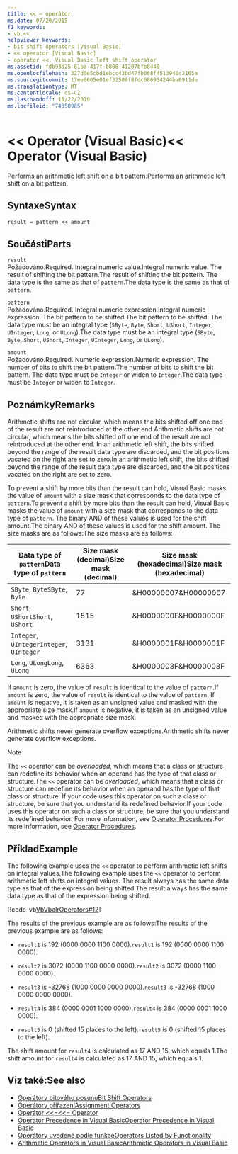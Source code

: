 ```yaml
---
title: << – operátor
ms.date: 07/20/2015
f1_keywords:
- vb.<<
helpviewer_keywords:
- bit shift operators [Visual Basic]
- << operator [Visual Basic]
- operator <<, Visual Basic left shift operator
ms.assetid: fdb93d25-81ba-417f-b808-41207bfb8440
ms.openlocfilehash: 327d0e5cbd1ebcc43bd47fb068f4513940c2165a
ms.sourcegitcommit: 17ee6605e01ef32506f8fdc686954244ba6911de
ms.translationtype: MT
ms.contentlocale: cs-CZ
ms.lasthandoff: 11/22/2019
ms.locfileid: "74350985"
---
```

# <a name="-operator-visual-basic"></a><span data-ttu-id="b4cee-102">\<\< Operator (Visual Basic)</span><span class="sxs-lookup"><span data-stu-id="b4cee-102">\<\< Operator (Visual Basic)</span></span>
<span data-ttu-id="b4cee-103">Performs an arithmetic left shift on a bit pattern.</span><span class="sxs-lookup"><span data-stu-id="b4cee-103">Performs an arithmetic left shift on a bit pattern.</span></span>  
  
## <a name="syntax"></a><span data-ttu-id="b4cee-104">Syntaxe</span><span class="sxs-lookup"><span data-stu-id="b4cee-104">Syntax</span></span>  
  
```vb  
result = pattern << amount  
```  
  
## <a name="parts"></a><span data-ttu-id="b4cee-105">Součásti</span><span class="sxs-lookup"><span data-stu-id="b4cee-105">Parts</span></span>  
 `result`  
 <span data-ttu-id="b4cee-106">Požadováno.</span><span class="sxs-lookup"><span data-stu-id="b4cee-106">Required.</span></span> <span data-ttu-id="b4cee-107">Integral numeric value.</span><span class="sxs-lookup"><span data-stu-id="b4cee-107">Integral numeric value.</span></span> <span data-ttu-id="b4cee-108">The result of shifting the bit pattern.</span><span class="sxs-lookup"><span data-stu-id="b4cee-108">The result of shifting the bit pattern.</span></span> <span data-ttu-id="b4cee-109">The data type is the same as that of `pattern`.</span><span class="sxs-lookup"><span data-stu-id="b4cee-109">The data type is the same as that of `pattern`.</span></span>  
  
 `pattern`  
 <span data-ttu-id="b4cee-110">Požadováno.</span><span class="sxs-lookup"><span data-stu-id="b4cee-110">Required.</span></span> <span data-ttu-id="b4cee-111">Integral numeric expression.</span><span class="sxs-lookup"><span data-stu-id="b4cee-111">Integral numeric expression.</span></span> <span data-ttu-id="b4cee-112">The bit pattern to be shifted.</span><span class="sxs-lookup"><span data-stu-id="b4cee-112">The bit pattern to be shifted.</span></span> <span data-ttu-id="b4cee-113">The data type must be an integral type (`SByte`, `Byte`, `Short`, `UShort`, `Integer`, `UInteger`, `Long`, or `ULong`).</span><span class="sxs-lookup"><span data-stu-id="b4cee-113">The data type must be an integral type (`SByte`, `Byte`, `Short`, `UShort`, `Integer`, `UInteger`, `Long`, or `ULong`).</span></span>  
  
 `amount`  
 <span data-ttu-id="b4cee-114">Požadováno.</span><span class="sxs-lookup"><span data-stu-id="b4cee-114">Required.</span></span> <span data-ttu-id="b4cee-115">Numeric expression.</span><span class="sxs-lookup"><span data-stu-id="b4cee-115">Numeric expression.</span></span> <span data-ttu-id="b4cee-116">The number of bits to shift the bit pattern.</span><span class="sxs-lookup"><span data-stu-id="b4cee-116">The number of bits to shift the bit pattern.</span></span> <span data-ttu-id="b4cee-117">The data type must be `Integer` or widen to `Integer`.</span><span class="sxs-lookup"><span data-stu-id="b4cee-117">The data type must be `Integer` or widen to `Integer`.</span></span>  
  
## <a name="remarks"></a><span data-ttu-id="b4cee-118">Poznámky</span><span class="sxs-lookup"><span data-stu-id="b4cee-118">Remarks</span></span>  
 <span data-ttu-id="b4cee-119">Arithmetic shifts are not circular, which means the bits shifted off one end of the result are not reintroduced at the other end.</span><span class="sxs-lookup"><span data-stu-id="b4cee-119">Arithmetic shifts are not circular, which means the bits shifted off one end of the result are not reintroduced at the other end.</span></span> <span data-ttu-id="b4cee-120">In an arithmetic left shift, the bits shifted beyond the range of the result data type are discarded, and the bit positions vacated on the right are set to zero.</span><span class="sxs-lookup"><span data-stu-id="b4cee-120">In an arithmetic left shift, the bits shifted beyond the range of the result data type are discarded, and the bit positions vacated on the right are set to zero.</span></span>  
  
 <span data-ttu-id="b4cee-121">To prevent a shift by more bits than the result can hold, Visual Basic masks the value of `amount` with a size mask that corresponds to the data type of `pattern`.</span><span class="sxs-lookup"><span data-stu-id="b4cee-121">To prevent a shift by more bits than the result can hold, Visual Basic masks the value of `amount` with a size mask that corresponds to the data type of `pattern`.</span></span> <span data-ttu-id="b4cee-122">The binary AND of these values is used for the shift amount.</span><span class="sxs-lookup"><span data-stu-id="b4cee-122">The binary AND of these values is used for the shift amount.</span></span> <span data-ttu-id="b4cee-123">The size masks are as follows:</span><span class="sxs-lookup"><span data-stu-id="b4cee-123">The size masks are as follows:</span></span>  
  
|<span data-ttu-id="b4cee-124">Data type of `pattern`</span><span class="sxs-lookup"><span data-stu-id="b4cee-124">Data type of `pattern`</span></span>|<span data-ttu-id="b4cee-125">Size mask (decimal)</span><span class="sxs-lookup"><span data-stu-id="b4cee-125">Size mask (decimal)</span></span>|<span data-ttu-id="b4cee-126">Size mask (hexadecimal)</span><span class="sxs-lookup"><span data-stu-id="b4cee-126">Size mask (hexadecimal)</span></span>|  
|----------------------------|---------------------------|-------------------------------|  
|<span data-ttu-id="b4cee-127">`SByte`, `Byte`</span><span class="sxs-lookup"><span data-stu-id="b4cee-127">`SByte`, `Byte`</span></span>|<span data-ttu-id="b4cee-128">7</span><span class="sxs-lookup"><span data-stu-id="b4cee-128">7</span></span>|<span data-ttu-id="b4cee-129">&H00000007</span><span class="sxs-lookup"><span data-stu-id="b4cee-129">&H00000007</span></span>|  
|<span data-ttu-id="b4cee-130">`Short`, `UShort`</span><span class="sxs-lookup"><span data-stu-id="b4cee-130">`Short`, `UShort`</span></span>|<span data-ttu-id="b4cee-131">15</span><span class="sxs-lookup"><span data-stu-id="b4cee-131">15</span></span>|<span data-ttu-id="b4cee-132">&H0000000F</span><span class="sxs-lookup"><span data-stu-id="b4cee-132">&H0000000F</span></span>|  
|<span data-ttu-id="b4cee-133">`Integer`, `UInteger`</span><span class="sxs-lookup"><span data-stu-id="b4cee-133">`Integer`, `UInteger`</span></span>|<span data-ttu-id="b4cee-134">31</span><span class="sxs-lookup"><span data-stu-id="b4cee-134">31</span></span>|<span data-ttu-id="b4cee-135">&H0000001F</span><span class="sxs-lookup"><span data-stu-id="b4cee-135">&H0000001F</span></span>|  
|<span data-ttu-id="b4cee-136">`Long`, `ULong`</span><span class="sxs-lookup"><span data-stu-id="b4cee-136">`Long`, `ULong`</span></span>|<span data-ttu-id="b4cee-137">63</span><span class="sxs-lookup"><span data-stu-id="b4cee-137">63</span></span>|<span data-ttu-id="b4cee-138">&H0000003F</span><span class="sxs-lookup"><span data-stu-id="b4cee-138">&H0000003F</span></span>|  
  
 <span data-ttu-id="b4cee-139">If `amount` is zero, the value of `result` is identical to the value of `pattern`.</span><span class="sxs-lookup"><span data-stu-id="b4cee-139">If `amount` is zero, the value of `result` is identical to the value of `pattern`.</span></span> <span data-ttu-id="b4cee-140">If `amount` is negative, it is taken as an unsigned value and masked with the appropriate size mask.</span><span class="sxs-lookup"><span data-stu-id="b4cee-140">If `amount` is negative, it is taken as an unsigned value and masked with the appropriate size mask.</span></span>  
  
 <span data-ttu-id="b4cee-141">Arithmetic shifts never generate overflow exceptions.</span><span class="sxs-lookup"><span data-stu-id="b4cee-141">Arithmetic shifts never generate overflow exceptions.</span></span>  
  
> [!NOTE]
> <span data-ttu-id="b4cee-142">The `<<` operator can be *overloaded*, which means that a class or structure can redefine its behavior when an operand has the type of that class or structure.</span><span class="sxs-lookup"><span data-stu-id="b4cee-142">The `<<` operator can be *overloaded*, which means that a class or structure can redefine its behavior when an operand has the type of that class or structure.</span></span> <span data-ttu-id="b4cee-143">If your code uses this operator on such a class or structure, be sure that you understand its redefined behavior.</span><span class="sxs-lookup"><span data-stu-id="b4cee-143">If your code uses this operator on such a class or structure, be sure that you understand its redefined behavior.</span></span> <span data-ttu-id="b4cee-144">For more information, see [Operator Procedures](../../../visual-basic/programming-guide/language-features/procedures/operator-procedures.md).</span><span class="sxs-lookup"><span data-stu-id="b4cee-144">For more information, see [Operator Procedures](../../../visual-basic/programming-guide/language-features/procedures/operator-procedures.md).</span></span>  
  
## <a name="example"></a><span data-ttu-id="b4cee-145">Příklad</span><span class="sxs-lookup"><span data-stu-id="b4cee-145">Example</span></span>  
 <span data-ttu-id="b4cee-146">The following example uses the `<<` operator to perform arithmetic left shifts on integral values.</span><span class="sxs-lookup"><span data-stu-id="b4cee-146">The following example uses the `<<` operator to perform arithmetic left shifts on integral values.</span></span> <span data-ttu-id="b4cee-147">The result always has the same data type as that of the expression being shifted.</span><span class="sxs-lookup"><span data-stu-id="b4cee-147">The result always has the same data type as that of the expression being shifted.</span></span>  
  
 [!code-vb[VbVbalrOperators#12](~/samples/snippets/visualbasic/VS_Snippets_VBCSharp/VbVbalrOperators/VB/Class1.vb#12)]  
  
 <span data-ttu-id="b4cee-148">The results of the previous example are as follows:</span><span class="sxs-lookup"><span data-stu-id="b4cee-148">The results of the previous example are as follows:</span></span>  
  
- <span data-ttu-id="b4cee-149">`result1` is 192 (0000 0000 1100 0000).</span><span class="sxs-lookup"><span data-stu-id="b4cee-149">`result1` is 192 (0000 0000 1100 0000).</span></span>  
  
- <span data-ttu-id="b4cee-150">`result2` is 3072 (0000 1100 0000 0000).</span><span class="sxs-lookup"><span data-stu-id="b4cee-150">`result2` is 3072 (0000 1100 0000 0000).</span></span>  
  
- <span data-ttu-id="b4cee-151">`result3` is -32768 (1000 0000 0000 0000).</span><span class="sxs-lookup"><span data-stu-id="b4cee-151">`result3` is -32768 (1000 0000 0000 0000).</span></span>  
  
- <span data-ttu-id="b4cee-152">`result4` is 384 (0000 0001 1000 0000).</span><span class="sxs-lookup"><span data-stu-id="b4cee-152">`result4` is 384 (0000 0001 1000 0000).</span></span>  
  
- <span data-ttu-id="b4cee-153">`result5` is 0 (shifted 15 places to the left).</span><span class="sxs-lookup"><span data-stu-id="b4cee-153">`result5` is 0 (shifted 15 places to the left).</span></span>  
  
 <span data-ttu-id="b4cee-154">The shift amount for `result4` is calculated as 17 AND 15, which equals 1.</span><span class="sxs-lookup"><span data-stu-id="b4cee-154">The shift amount for `result4` is calculated as 17 AND 15, which equals 1.</span></span>  
  
## <a name="see-also"></a><span data-ttu-id="b4cee-155">Viz také:</span><span class="sxs-lookup"><span data-stu-id="b4cee-155">See also</span></span>

- [<span data-ttu-id="b4cee-156">Operátory bitového posunu</span><span class="sxs-lookup"><span data-stu-id="b4cee-156">Bit Shift Operators</span></span>](../../../visual-basic/language-reference/operators/bit-shift-operators.md)
- [<span data-ttu-id="b4cee-157">Operátory přiřazení</span><span class="sxs-lookup"><span data-stu-id="b4cee-157">Assignment Operators</span></span>](../../../visual-basic/language-reference/operators/assignment-operators.md)
- [<span data-ttu-id="b4cee-158">Operátor <<=</span><span class="sxs-lookup"><span data-stu-id="b4cee-158"><<= Operator</span></span>](../../../visual-basic/language-reference/operators/left-shift-assignment-operator.md)
- [<span data-ttu-id="b4cee-159">Operator Precedence in Visual Basic</span><span class="sxs-lookup"><span data-stu-id="b4cee-159">Operator Precedence in Visual Basic</span></span>](../../../visual-basic/language-reference/operators/operator-precedence.md)
- [<span data-ttu-id="b4cee-160">Operátory uvedené podle funkce</span><span class="sxs-lookup"><span data-stu-id="b4cee-160">Operators Listed by Functionality</span></span>](../../../visual-basic/language-reference/operators/operators-listed-by-functionality.md)
- [<span data-ttu-id="b4cee-161">Arithmetic Operators in Visual Basic</span><span class="sxs-lookup"><span data-stu-id="b4cee-161">Arithmetic Operators in Visual Basic</span></span>](../../../visual-basic/programming-guide/language-features/operators-and-expressions/arithmetic-operators.md)
